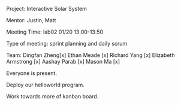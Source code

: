 Project: Interactive Solar System

Mentor: Justin, Matt

Meeting Time: lab02 01/20 13:00-13:50

Type of meeting: sprint planning and daily scrum

Team: Dingfan Zheng[x] Ethan Meade [x] Richard Yang [x] Elizabeth Armstrong [x] Aashay Parab [x] Mason Ma [x]

Everyone is present.

Deploy our helloworld program.

Work towards more of kanban board.
